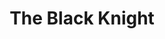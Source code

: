 ---
layout: production
title: The Black Knight
dates: February 19, 2017
location: Stage 773, Chicago
synopsis: A love story between a Jewish spy and SS Captain of the Intelligence Division set in Prague during the height of the Nazi occupation during World War II. This world premiere play by Angeli Primlani was performed as a staged reading.
production:
  - name: Angeli Primlani
    title: Director
    bio_url: /company/angeli_primlani

cast:
  - actor: Chris Aruffo
    role: Radio Announcer
    actor_bio_url: /company/chris_aruffo
  - actor: Taylor Galloway
    role: Henza, and others
  - actor: Gary Henderson
    role: Albrecht
  - actor: Robert Kaercher
    role: Forrester
  - actor: Julia Kessler
    role: Kathi
    actor_bio_url: /company/julia_kessler

images:
  - url: /assets/images/Black_Knight_dancing.jpg
  - url: /assets/images/Black_Knight_Michael_Rashid_solo.jpg
  - url: /assets/images/773PosterLarge.3b.pdf
---